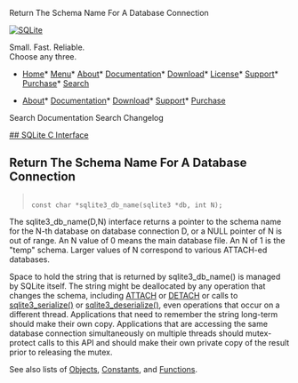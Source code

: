




Return The Schema Name For A Database Connection




[![SQLite](../images/sqlite370_banner.gif)](../index.html)


Small. Fast. Reliable.  
Choose any three.


* [Home](../index.html)* [Menu](javascript:void(0))* [About](../about.html)* [Documentation](../docs.html)* [Download](../download.html)* [License](../copyright.html)* [Support](../support.html)* [Purchase](../prosupport.html)* [Search](javascript:void(0))




* [About](../about.html)* [Documentation](../docs.html)* [Download](../download.html)* [Support](../support.html)* [Purchase](../prosupport.html)






Search Documentation
Search Changelog









[## SQLite C Interface](../c3ref/intro.html)
## Return The Schema Name For A Database Connection




> ```
> 
> const char *sqlite3_db_name(sqlite3 *db, int N);
> 
> ```



The sqlite3\_db\_name(D,N) interface returns a pointer to the schema name
for the N\-th database on database connection D, or a NULL pointer of N is
out of range. An N value of 0 means the main database file. An N of 1 is
the "temp" schema. Larger values of N correspond to various ATTACH\-ed
databases.


Space to hold the string that is returned by sqlite3\_db\_name() is managed
by SQLite itself. The string might be deallocated by any operation that
changes the schema, including [ATTACH](../lang_attach.html) or [DETACH](../lang_detach.html) or calls to
[sqlite3\_serialize()](../c3ref/serialize.html) or [sqlite3\_deserialize()](../c3ref/deserialize.html), even operations that
occur on a different thread. Applications that need to
remember the string long\-term should make their own copy. Applications that
are accessing the same database connection simultaneously on multiple
threads should mutex\-protect calls to this API and should make their own
private copy of the result prior to releasing the mutex.


See also lists of
 [Objects](../c3ref/objlist.html),
 [Constants](../c3ref/constlist.html), and
 [Functions](../c3ref/funclist.html).


